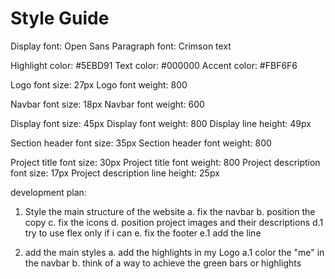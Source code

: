# Style Guide

Display font: Open Sans
Paragraph font: Crimson text

Highlight color: #5EBD91
Text color: #000000
Accent color: #FBF6F6

Logo font size: 27px
Logo font weight: 800

Navbar font size: 18px
Navbar font weight: 600

Display font size: 45px
Display font weight: 800
Display line height: 49px

Section header font size: 35px
Section header font weight: 800

Project title font size: 30px
Project title font weight: 800
Project description font size: 17px
Project description line height: 25px

development plan:

1. Style the main structure of the website
  a. fix the navbar
  b. position the copy
  c. fix the icons
  d. position project images and their descriptions
    d.1 try to use flex only if i can
  e. fix the footer
    e.1 add the line 

2. add the main styles
  a. add the highlights in my Logo
    a.1 color the "me" in the navbar
  b. think of a way to achieve the green bars or highlights